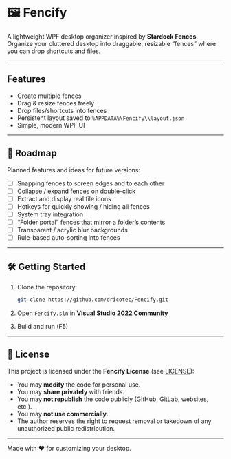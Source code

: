 # 🖼️ Fencify

A lightweight WPF desktop organizer inspired by **Stardock Fences**.
Organize your cluttered desktop into draggable, resizable “fences” where you can drop shortcuts and files.

---

## Features

* Create multiple fences
* Drag & resize fences freely
* Drop files/shortcuts into fences
* Persistent layout saved to `%APPDATA%\Fencify\\layout.json`
* Simple, modern WPF UI

---

## 🚧 Roadmap

Planned features and ideas for future versions:

* [ ] Snapping fences to screen edges and to each other
* [ ] Collapse / expand fences on double-click
* [ ] Extract and display real file icons
* [ ] Hotkeys for quickly showing / hiding all fences
* [ ] System tray integration
* [ ] “Folder portal” fences that mirror a folder’s contents
* [ ] Transparent / acrylic blur backgrounds
* [ ] Rule-based auto-sorting into fences

---

## 🛠️ Getting Started

1. Clone the repository:

   ```bash
   git clone https://github.com/dricotec/Fencify.git
   ```
2. Open `Fencify.sln` in **Visual Studio 2022 Community**
3. Build and run (F5)

---

## 📜 License

This project is licensed under the **Fencify License** (see [LICENSE](license.md)):

* You may **modify** the code for personal use.
* You may **share privately** with friends.
* You may **not republish** the code publicly (GitHub, GitLab, websites, etc.).
* You may **not use commercially**.
* The author reserves the right to request removal or takedown of any unauthorized public redistribution.

---

Made with ❤️ for customizing your desktop.
